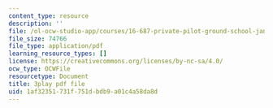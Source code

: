 ```yaml
---
content_type: resource
description: ''
file: /ol-ocw-studio-app/courses/16-687-private-pilot-ground-school-january-iap-2019/1af32351731f751dbdb9a01c4a58da8d_RSuztJUlgOM.pdf
file_size: 74766
file_type: application/pdf
learning_resource_types: []
license: https://creativecommons.org/licenses/by-nc-sa/4.0/
ocw_type: OCWFile
resourcetype: Document
title: 3play pdf file
uid: 1af32351-731f-751d-bdb9-a01c4a58da8d
---
```

